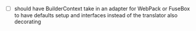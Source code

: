 - [ ] should have BuilderContext take in an adapter for WebPack or FuseBox to have defaults setup and interfaces instead of the translator also decorating

